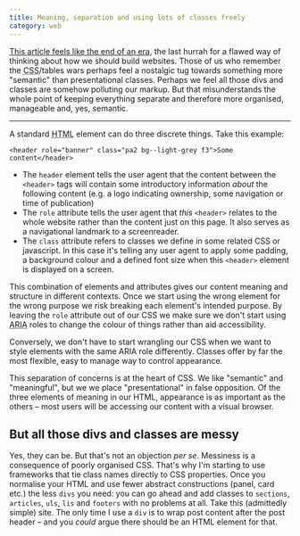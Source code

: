 ```yaml
---
title: Meaning, separation and using lots of classes freely
category: web
---
```


[This article feels like the end of an era](https://alistapart.com/article/meaningful-css-style-like-you-mean-it), the last hurrah for a flawed way of thinking about how we should build websites. Those of us who remember the <abbr title="Cascading Style Sheets">CSS</abbr>/tables wars perhaps feel a nostalgic tug towards something more "semantic" than presentational classes. Perhaps we feel all those divs and classes are somehow polluting our markup. But that misunderstands the whole point of keeping everything separate and therefore more organised, manageable and, yes, semantic.

<hr>

A standard <abbr title="HyperText Markup Language">HTML</abbr> element can do three discrete things. Take this example:

`<header role="banner" class="pa2 bg--light-grey f3">Some content</header>`

- The `header` element tells the user agent that the content between the `<header>` tags will contain some introductory information _about_ the following content  (e.g. a logo indicating ownership, some navigation or time of publication)
- The `role` attribute tells the user agent that _this_ `<header>` relates to the whole website rather than the content just on this page. It also serves as a navigational landmark to a screenreader.
- The `class` attribute refers to classes we define in some related CSS or javascript. In this case it's telling any user agent to apply some padding, a background colour and a defined font size when this `<header>` element is displayed on a screen.

This combination of elements and attributes gives our content meaning and structure in different contexts. Once we start using the wrong element for the wrong purpose we risk breaking each element's intended purpose. By leaving the `role` attribute out of our CSS we make sure we don't start using <abbr title="Accessible Rich Internet Applications">ARIA</abbr> roles to change the colour of things rather than aid accessibility.

Conversely, we don't have to start wrangling our CSS when we want to style elements with the same ARIA role differently. Classes offer by far the most flexible, easy to manage way to control appearance.

This separation of concerns is at the heart of CSS. We like "semantic" and "meaningful", but we we place "presentational" in false opposition. Of the three elements of meaning in our HTML, appearance is as important as the others &#8211; most users will be accessing our content with a visual browser.

## But all those divs and classes are messy

Yes, they can be. But that's not an objection <i>per se</i>. Messiness is a consequence of poorly organised CSS. That's why I'm starting to use frameworks that tie class names directly to CSS properties. Once you normalise your HTML and use fewer abstract constructions (panel, card etc.) the less `divs` you need: you can go ahead and add classes to `sections`, `articles`, `uls`, `lis` and `footers` with no problems at all. Take this (admittedly simple) site. The only time I use a `div` is to wrap post content after the post header &#8211; and you _could_ argue there should be an HTML element for that.
